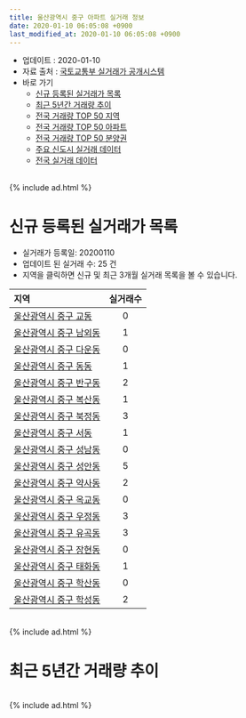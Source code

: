 ```yaml
---
title: 울산광역시 중구 아파트 실거래 정보
date: 2020-01-10 06:05:08 +0900
last_modified_at: 2020-01-10 06:05:08 +0900
---
```


* 업데이트 : 2020-01-10
* 자료 출처 : [국토교통부 실거래가 공개시스템](http://rt.molit.go.kr)
* 바로 가기
    * [신규 등록된 실거래가 목록](#신규-등록된-실거래가-목록)
    * [최근 5년간 거래량 추이](#최근-5년간-거래량-추이)
    * [전국 거래량 TOP 50 지역](https://inasie.github.io/apt-trade-info/최근-3개월-전국에서-가장-거래가-많이-발생한-지역)
    * [전국 거래량 TOP 50 아파트](https://inasie.github.io/apt-trade-info/최근-3개월-전국에서-가장-거래가-많이-발생한-아파트)
    * [전국 거래량 TOP 50 분양권](https://inasie.github.io/apt-trade-info/최근-3개월-전국에서-가장-거래가-많이-발생한-분양권)
    * [주요 신도시 실거래 데이터](https://inasie.github.io/apt-trade-info/주요-신도시)
    * [전국 실거래 데이터](https://inasie.github.io/apt-trade-info/전국)

<br>
{% include ad.html %}
<br>

# 신규 등록된 실거래가 목록
* 실거래가 등록일: 20200110
* 업데이트 된 실거래 수: 25 건
* 지역을 클릭하면 신규 및 최근 3개월 실거래 목록을 볼 수 있습니다.


|지역|실거래수|
|:---|:---:|
|[울산광역시 중구 교동](https://inasie.github.io/apt-trade-info/울산광역시-중구-교동)|0|
|[울산광역시 중구 남외동](https://inasie.github.io/apt-trade-info/울산광역시-중구-남외동)|1|
|[울산광역시 중구 다운동](https://inasie.github.io/apt-trade-info/울산광역시-중구-다운동)|0|
|[울산광역시 중구 동동](https://inasie.github.io/apt-trade-info/울산광역시-중구-동동)|1|
|[울산광역시 중구 반구동](https://inasie.github.io/apt-trade-info/울산광역시-중구-반구동)|2|
|[울산광역시 중구 복산동](https://inasie.github.io/apt-trade-info/울산광역시-중구-복산동)|1|
|[울산광역시 중구 북정동](https://inasie.github.io/apt-trade-info/울산광역시-중구-북정동)|3|
|[울산광역시 중구 서동](https://inasie.github.io/apt-trade-info/울산광역시-중구-서동)|1|
|[울산광역시 중구 성남동](https://inasie.github.io/apt-trade-info/울산광역시-중구-성남동)|0|
|[울산광역시 중구 성안동](https://inasie.github.io/apt-trade-info/울산광역시-중구-성안동)|5|
|[울산광역시 중구 약사동](https://inasie.github.io/apt-trade-info/울산광역시-중구-약사동)|2|
|[울산광역시 중구 옥교동](https://inasie.github.io/apt-trade-info/울산광역시-중구-옥교동)|0|
|[울산광역시 중구 우정동](https://inasie.github.io/apt-trade-info/울산광역시-중구-우정동)|3|
|[울산광역시 중구 유곡동](https://inasie.github.io/apt-trade-info/울산광역시-중구-유곡동)|3|
|[울산광역시 중구 장현동](https://inasie.github.io/apt-trade-info/울산광역시-중구-장현동)|0|
|[울산광역시 중구 태화동](https://inasie.github.io/apt-trade-info/울산광역시-중구-태화동)|1|
|[울산광역시 중구 학산동](https://inasie.github.io/apt-trade-info/울산광역시-중구-학산동)|0|
|[울산광역시 중구 학성동](https://inasie.github.io/apt-trade-info/울산광역시-중구-학성동)|2|


<br>
{% include ad.html %}
<br>

# 최근 5년간 거래량 추이


<div style="width:100%;">
    <canvas id="deal_progress" height="200"></canvas>
</div>

<script>
new Chart(document.getElementById("deal_progress"), {
    type: 'line',
    data: {
        labels: ['201501','201502','201503','201504','201505','201506','201507','201508','201509','201510','201511','201512','201601','201602','201603','201604','201605','201606','201607','201608','201609','201610','201611','201612','201701','201702','201703','201704','201705','201706','201707','201708','201709','201710','201711','201712','201801','201802','201803','201804','201805','201806','201807','201808','201809','201810','201811','201812','201901','201902','201903','201904','201905','201906','201907','201908','201909','201910','201911','201912','202001'],
        datasets: [{
            label: '매매',
            pointRadius: 1,
            data: [230, 250, 335, 296, 338, 303, 284, 231, 261, 300, 257, 194, 148, 224, 242, 225, 129, 212, 179, 170, 200, 259, 221, 154, 111, 150, 157, 149, 145, 189, 173, 166, 184, 159, 186, 151, 146, 111, 171, 110, 105, 105, 95, 112, 76, 132, 109, 110, 141, 140, 164, 129, 134, 142, 177, 177, 197, 398, 376, 156, 23],
            borderColor: "rgba(255, 201, 14, 1)",
            backgroundColor: "rgba(255, 201, 14, 0.5)",
            fill: false,
            lineTension: 0
        },{
            label: '전월세',
            pointRadius: 1,
            data: [181, 115, 160, 97, 75, 77, 81, 73, 114, 142, 123, 107, 98, 102, 86, 151, 119, 111, 111, 107, 105, 110, 93, 111, 135, 150, 147, 99, 97, 108, 134, 124, 141, 115, 117, 111, 127, 83, 146, 97, 100, 104, 95, 108, 87, 138, 106, 143, 192, 179, 188, 115, 120, 136, 160, 162, 155, 170, 149, 88, 13],
            borderColor: "rgba(0, 141, 185, 1)",
            backgroundColor: "rgba(0, 141, 185, 0.5)",
            fill: false,
            lineTension: 0
        }
        ]
    },
    options: {
        responsive: true,
        title: {
            display: false
        },
        tooltips: {
            mode: 'index',
            intersect: false
        },
        hover: {
            mode: 'nearest',
            intersect: true
        },
        scales: {
            xAxes: [{
                display: true,
                scaleLabel: {
                    display: true,
                    labelString: '년/월'
                }
            }],
            yAxes: [{
                display: true,
                ticks: {
                    suggestedMin: 0,
                },
                scaleLabel: {
                    display: true,
                    labelString: '실거래 수'
                }
            }]
        }
    }
});

</script>


<br>
{% include ad.html %}
<br>

